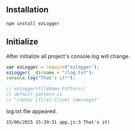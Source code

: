 ## Installation

    npm install ezLogger

## Initialize

After initialize all project's console.log will change.

```javascript
var ezLogger = require("ezlogger");
ezLogger(__dirname + "/log.txt");
console.log("That's it!");
```

```javascript
// ezLogger(FileName,Pattern);
// default pattern is
// "[date] [file]:[line] [message]"
```

log.txt file appeared.

```text
15/06/2015 15:39:31 app.js:3 That's it!
```